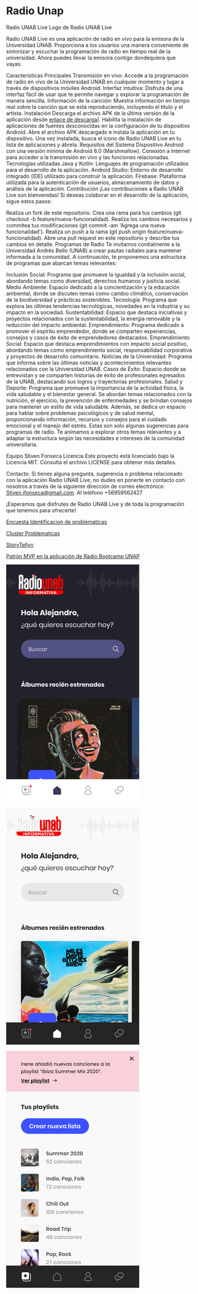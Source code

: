 # Radio Unap
Radio UNAB Live
Logo de Radio UNAB Live

Radio UNAB Live es una aplicación de radio en vivo para la emisora de la Universidad UNAB. Proporciona a los usuarios una manera conveniente de sintonizar y escuchar la programación de radio en tiempo real de la universidad. Ahora puedes llevar la emisora contigo dondequiera que vayas.

Características Principales
Transmisión en vivo: Accede a la programación de radio en vivo de la Universidad UNAB en cualquier momento y lugar a través de dispositivos móviles Android.
Interfaz intuitiva: Disfruta de una interfaz fácil de usar que te permite navegar y explorar la programación de manera sencilla.
Información de la canción: Muestra información en tiempo real sobre la canción que se está reproduciendo, incluyendo el título y el artista.
Instalación
Descarga el archivo APK de la última versión de la aplicación desde [enlace de descarga](https://bit.ly/3JEcc64)].
Habilita la instalación de aplicaciones de fuentes desconocidas en la configuración de tu dispositivo Android.
Abre el archivo APK descargado e instala la aplicación en tu dispositivo.
Una vez instalada, busca el icono de Radio UNAB Live en tu lista de aplicaciones y ábrela.
Requisitos del Sistema
Dispositivo Android con una versión mínima de Android 6.0 (Marshmallow).
Conexión a Internet para acceder a la transmisión en vivo y las funciones relacionadas.
Tecnologías utilizadas
Java y Kotlin: Lenguajes de programación utilizados para el desarrollo de la aplicación.
Android Studio: Entorno de desarrollo integrado (IDE) utilizado para construir la aplicación.
Firebase: Plataforma utilizada para la autenticación de usuarios, almacenamiento de datos y análisis de la aplicación.
Contribución
¡Las contribuciones a Radio UNAB Live son bienvenidas! Si deseas colaborar en el desarrollo de la aplicación, sigue estos pasos:

Realiza un fork de este repositorio.
Crea una rama para tus cambios (git checkout -b feature/nueva-funcionalidad).
Realiza los cambios necesarios y commitea tus modificaciones (git commit -am 'Agrega una nueva funcionalidad').
Realiza un push a la rama (git push origin feature/nueva-funcionalidad).
Abre una pull request en este repositorio y describe tus cambios en detalle.
Programas de Radio
Te invitamos cordialmente a la Universidad Andrés Bello (UNAB) a crear pautas radiales para mantener informada a la comunidad. A continuación, te proponemos una estructura de programas que abarcan temas relevantes:

Inclusión Social: Programa que promueve la igualdad y la inclusión social, abordando temas como diversidad, derechos humanos y justicia social.
Medio Ambiente: Espacio dedicado a la concientización y la educación ambiental, donde se discuten temas como cambio climático, conservación de la biodiversidad y prácticas sostenibles.
Tecnología: Programa que explora las últimas tendencias tecnológicas, novedades en la industria y su impacto en la sociedad.
Sustentabilidad: Espacio que destaca iniciativas y proyectos relacionados con la sustentabilidad, la energía renovable y la reducción del impacto ambiental.
Emprendimiento: Programa dedicado a promover el espíritu emprendedor, donde se comparten experiencias, consejos y casos de éxito de emprendedores destacados.
Emprendimiento Social: Espacio que destaca emprendimientos con impacto social positivo, abordando temas como emprendimiento social, responsabilidad corporativa y proyectos de desarrollo comunitario.
Noticias de la Universidad: Programa que informa sobre las últimas noticias y acontecimientos relevantes relacionados con la Universidad UNAB.
Casos de Éxito: Espacio donde se entrevistan y se comparten historias de éxito de profesionales egresados de la UNAB, destacando sus logros y trayectorias profesionales.
Salud y Deporte: Programa que promueve la importancia de la actividad física, la vida saludable y el bienestar general. Se abordan temas relacionados con la nutrición, el ejercicio, la prevención de enfermedades y se brindan consejos para mantener un estilo de vida saludable. Además, se dedica un espacio para hablar sobre problemas psicológicos y de salud mental, proporcionando información, recursos y consejos para el cuidado emocional y el manejo del estrés.
Estas son solo algunas sugerencias para programas de radio. Te animamos a explorar otros temas relevantes y a adaptar la estructura según las necesidades e intereses de la comunidad universitaria.

Equipo
Stiven Fonseca
Licencia
Este proyecto está licenciado bajo la Licencia MIT. Consulta el archivo LICENSE para obtener más detalles.

Contacto:
Si tienes alguna pregunta, sugerencia o problema relacionado con la aplicación Radio UNAB Live, no dudes en ponerte en contacto con nosotros a través de la siguiente dirección de correo electrónico: Stiven.jfonseca@gmail.com. Al teléfono +56959562427

¡Esperamos que disfrutes de Radio UNAB Live y de toda la programación que tenemos para ofrecerte!


[Encuesta Identificacion de problematicas](https://bit.ly/42VggXw)

[Cluster Problematicas](https://bit.ly/3Oy4ZYR)

[StoryTellyn](https://bit.ly/43gp5KX)

[Patrón MVP en la aplicación de Radio Bootcamp UNAP](https://bit.ly/43aItsY)

![pantallaappradiounab](https://github.com/StivenFonseca/RadioBootcampUnap/blob/master/Home-Dark.png)

![pantallblancaaappradiounab](https://github.com/StivenFonseca/RadioBootcampUnap/blob/master/Home-Light-1.png)

![pantalplaylistappradiounab](https://github.com/StivenFonseca/RadioBootcampUnap/blob/master/Playlists.png)







